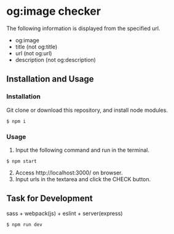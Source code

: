 # og:image checker

The following information is displayed from the specified url.

- og:image
- title (not og:title)
- url (not og:url)
- description (not og:description)


## Installation and Usage

### Installation

Git clone or download this repository, and install node modules.

```
$ npm i
```

### Usage

1. Input the following command and run in the terminal.

```
$ npm start
```
2. Access http://localhost:3000/ on browser.
3. Input urls in the textarea and click the CHECK button.

## Task for Development

sass + webpack(js) + eslint + server(express)

```
$ npm run dev
```
